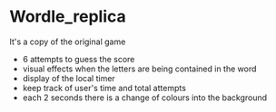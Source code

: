 # Wordle_replica
It's a copy of the original game
- 6 attempts to guess the score
- visual effects when the letters are being contained in the word
- display of the local timer
- keep track of user's time and total attempts
- each 2 seconds there is a change of colours into the background

